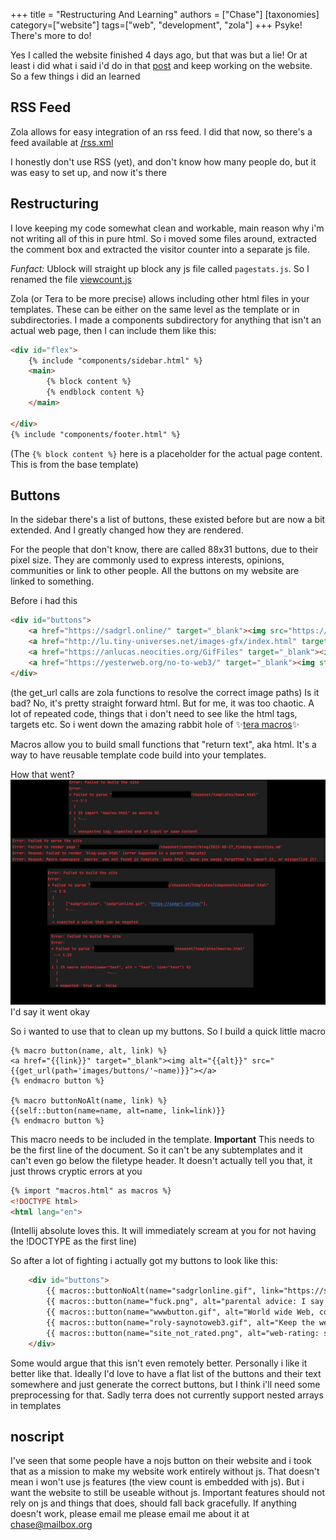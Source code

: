 +++
title = "Restructuring And Learning"
authors = ["Chase"]
[taxonomies]
category=["website"]
tags=["web", "development", "zola"]
+++
Psyke! There's more to do!

Yes I called the website finished 4 days ago, but that was but a lie! Or at least i did what i said i'd do in that 
[post](@/about-website/2023-08-17_finishing-touches/index.md) and keep working on the website. So a few things i did an learned

## RSS Feed
Zola allows for easy integration of an rss feed. I did that now, so there's a feed available at [/rss.xml](/rss.xml)

I honestly don't use RSS (yet), and don't know how many people do, but it was easy to set up, and now it's there

## Restructuring
I love keeping my code somewhat clean and workable, main reason why i'm not writing all of this in pure html. 
So i moved some files around, extracted the comment box and extracted the visitor counter into a separate js file.

*Funfact:* Ublock will straight up block any js file called `pagestats.js`. So I renamed the file [viewcount.js](https://github.com/Chase22/chasenet/blob/3a6457852bebe81fcbe49cb6df3e1ed238cfa2d1/static/scripts/viewcount.js)

Zola (or Tera to be more precise) allows including other html files in your templates. These can be either on the same 
level as the template or in subdirectories. I made a components subdirectory for anything that isn't an actual web page, 
then I can include them like this:

```html
<div id="flex">
    {% include "components/sidebar.html" %}
    <main>
        {% block content %}
        {% endblock content %}
    </main>

</div>
{% include "components/footer.html" %}
```
(The `{% block content %}` here is a placeholder for the actual page content. This is from the base template)

## Buttons
In the sidebar there's a list of buttons, these existed before but are now a bit extended. And I greatly changed how they are rendered.

For the people that don't know, there are called 88x31 buttons, due to their pixel size. 
They are commonly used to express interests, opinions, communities or link to other people. All the buttons on my website are linked to something.

Before i had this
```html
<div id="buttons">
    <a href="https://sadgrl.online/" target="_blank"><img src="https://sadgrl.online/assets/images/buttons/sadgrlonline.gif"></a>
    <a href="http://lu.tiny-universes.net/images-gfx/index.html" target="_blank"><img src={{ get_url(path="images/buttons/fuck.png") }}></a>
    <a href="https://anlucas.neocities.org/GifFiles" target="_blank"><img src={{ get_url(path="images/buttons/wwwbutton.gif") }}></a>
    <a href="https://yesterweb.org/no-to-web3/" target="_blank"><img style="border:1px solid white;" src="https://yesterweb.org/no-to-web3/img/roly-saynotoweb3.gif"></a>
</div>
```
(the get_url calls are zola functions to resolve the correct image paths)
Is it bad? No, it's pretty straight forward html. But for me, it was too chaotic. 
A lot of repeated code, things that i don't need to see like the html tags, targets etc. So i went down the amazing rabbit hole of ✨[tera macros](https://keats.github.io/tera/docs/#macros)✨

Macros allow you to build small functions that "return text", aka html. It's a way to have reusable template code build into your templates.

How that went?
![Lot's of errors](working_well.png)
I'd say it went okay

So i wanted to use that to clean up my buttons. So I build a quick little macro
```
{% macro button(name, alt, link) %}
<a href="{{link}}" target="_blank"><img alt="{{alt}}" src="{{get_url(path='images/buttons/'~name)}}"></a>
{% endmacro button %}

{% macro buttonNoAlt(name, link) %}
{{self::button(name=name, alt=name, link=link)}}
{% endmacro button %}
```

This macro needs to be included in the template. **Important** 
This needs to be the first line of the document. So it can't be any subtemplates and it can't even go below the 
filetype header. It doesn't actually tell you that, it just throws cryptic errors at you

```html
{% import "macros.html" as macros %}
<!DOCTYPE html>
<html lang="en">
```
(Intellij absolute loves this. It will immediately scream at you for not having the !DOCTYPE as the first line)

So after a lot of fighting i actually got my buttons to look like this:

````html
    <div id="buttons">
        {{ macros::buttonNoAlt(name="sadgrlonline.gif", link="https://sadgrl.online/") }}
        {{ macros::button(name="fuck.png", alt="parental advice: I say 'fuck' a lot", link="http://lu.tiny-universes.net/images-gfx/index.html") }}
        {{ macros::button(name="wwwbutton.gif", alt="World wide Web, connecting people since 1991", link="https://anlucas.neocities.org/GifFiles") }}
        {{ macros::button(name="roly-saynotoweb3.gif", alt="Keep the web free, say no to web3", link="https://yesterweb.org/no-to-web3") }}
        {{ macros::button(name="site_not_rated.png", alt="web-rating: site is not yet rated", link="http://www.mabsland.com") }}
    </div>
````
Some would argue that this isn't even remotely better. Personally i like it better like that. Ideally 
I'd love to have a flat list of the buttons and their text somewhere and just generate the correct buttons, 
but I think i'll need some preprocessing for that. Sadly terra does not currently support nested arrays in templates

## noscript
I've seen that some people have a nojs button on their website and i took that as a mission to make my website work entirely without js. 
That doesn't mean i won't use js features (the view count is embedded with js). But i want the website to still be useable without js. 
Important features should not rely on js and things that does, should fall back gracefully. If anything doesn't work, 
please email me please email me about it at <a href="mailto:chase@mailbox.org">chase@mailbox.org</a>
